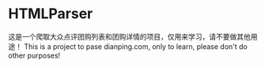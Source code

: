 # HTMLParser
这是一个爬取大众点评团购列表和团购详情的项目，仅用来学习，请不要做其他用途！
This is a project  to pase dianping.com, only to learn, please don't do other purposes!
